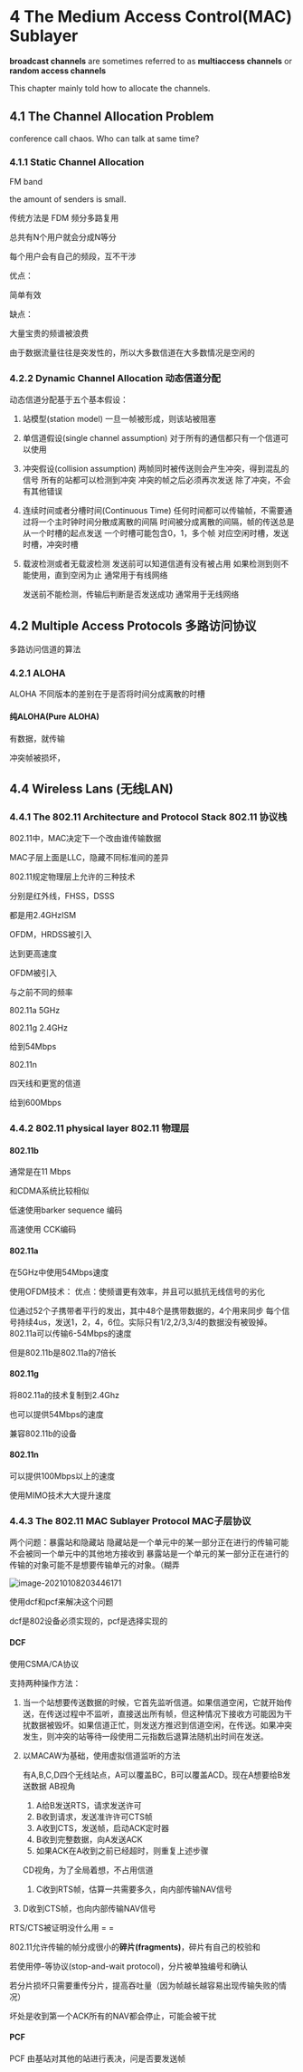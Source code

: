 # 4 The Medium Access Control(MAC) Sublayer

**broadcast channels** are sometimes referred to as **multiaccess channels** or **random access channels**

This chapter mainly told how to allocate the channels.

## 4.1 The Channel Allocation Problem

conference call chaos. Who can talk at same time?

### 4.1.1 Static Channel Allocation

FM band

the amount of senders is small.

传统方法是 FDM 频分多路复用

总共有N个用户就会分成N等分

每个用户会有自己的频段，互不干涉

优点：

简单有效

缺点：

大量宝贵的频谱被浪费

由于数据流量往往是突发性的，所以大多数信道在大多数情况是空闲的

### 4.2.2 Dynamic Channel Allocation 动态信道分配

动态信道分配基于五个基本假设：

1. 站模型(station model)
   一旦一帧被形成，则该站被阻塞

2. 单信道假设(single channel assumption)
   对于所有的通信都只有一个信道可以使用

3. 冲突假设(collision assumption)
   两帧同时被传送则会产生冲突，得到混乱的信号
   所有的站都可以检测到冲突
   冲突的帧之后必须再次发送
   除了冲突，不会有其他错误

4. 连续时间或者分槽时间(Continuous Time)
   任何时间都可以传输帧，不需要通过将一个主时钟时间分散成离散的间隔
   时间被分成离散的间隔，帧的传送总是从一个时槽的起点发送
   一个时槽可能包含0，1，多个帧
   对应空闲时槽，发送时槽，冲突时槽

5. 载波检测或者无载波检测
   发送前可以知道信道有没有被占用
   如果检测到则不能使用，直到空闲为止 通常用于有线网络

   发送前不能检测，传输后判断是否发送成功 通常用于无线网络

   

## 4.2 Multiple Access Protocols 多路访问协议

多路访问信道的算法

### 4.2.1 ALOHA

ALOHA 不同版本的差别在于是否将时间分成离散的时槽

#### 纯ALOHA(Pure ALOHA)

有数据，就传输

冲突帧被损坏，

## 4.4 Wireless Lans (无线LAN)

### 4.4.1 The 802.11 Architecture and Protocol Stack 802.11 协议栈

802.11中，MAC决定下一个改由谁传输数据

MAC子层上面是LLC，隐藏不同标准间的差异

802.11规定物理层上允许的三种技术

分别是红外线，FHSS，DSSS

都是用2.4GHzISM

OFDM，HRDSS被引入

达到更高速度

OFDM被引入

与之前不同的频率

802.11a 5GHz

802.11g 2.4GHz

给到54Mbps

802.11n 

四天线和更宽的信道

给到600Mbps

### 4.4.2 802.11 physical layer 802.11 物理层

#### 802.11b

通常是在11 Mbps

和CDMA系统比较相似

低速使用barker sequence 编码

高速使用 CCK编码

#### 802.11a

在5GHz中使用54Mbps速度

使用OFDM技术：
优点：使频谱更有效率，并且可以抵抗无线信号的劣化

位通过52个子携带者平行的发出，其中48个是携带数据的，4个用来同步
每个信号持续4us，发送1，2，4，6位。实际只有1/2,2/3,3/4的数据没有被毁掉。
802.11a可以传输6-54Mbps的速度

但是802.11b是802.11a的7倍长

#### 802.11g

将802.11a的技术复制到2.4Ghz

也可以提供54Mbps的速度

兼容802.11b的设备

#### 802.11n

可以提供100Mbps以上的速度

使用MIMO技术大大提升速度

### 4.4.3 The 802.11 MAC Sublayer Protocol MAC子层协议

两个问题：暴露站和隐藏站
隐藏站是一个单元中的某一部分正在进行的传输可能不会被同一个单元中的其他地方接收到
暴露站是一个单元的某一部分正在进行的传输的对象可能不是想要传输单元的对象。（糊弄

![image-20210108203446171](The%20Medium%20Access%20Control%20Sublayer.assets/image-20210108203446171.png)

使用dcf和pcf来解决这个问题

dcf是802设备必须实现的，pcf是选择实现的

#### DCF

使用CSMA/CA协议

支持两种操作方法：

1. 当一个站想要传送数据的时候，它首先监听信道。如果信道空闲，它就开始传送，在传送过程中不监听，直接送出所有帧，但这种情况下接收方可能因为干扰数据被毁坏。如果信道正忙，则发送方推迟到信道空闲，在传送。如果冲突发生，则冲突的站等待一段使用二元指数后退算法随机出时间在发送。

2. 以MACAW为基础，使用虚拟信道监听的方法

   有A,B,C,D四个无线站点，A可以覆盖BC，B可以覆盖ACD。现在A想要给B发送数据
   AB视角

   1. A给B发送RTS，请求发送许可
   2. B收到请求，发送准许许可CTS帧
   3. A收到CTS，发送帧，启动ACK定时器
   4. B收到完整数据，向A发送ACK
   5. 如果ACK在A收到之前已经超时，则重复上述步骤

   CD视角，为了全局着想，不占用信道

   1. C收到RTS帧，估算一共需要多久，向内部传输NAV信号
2. D收到CTS帧，也向内部传输NAV信号
   

RTS/CTS被证明没什么用 = =

802.11允许传输的帧分成很小的**碎片(fragments)**，碎片有自己的校验和

若使用停-等协议(stop-and-wait protocol)，分片被单独编号和确认

若分片损坏只需要重传分片，提高吞吐量（因为帧越长越容易出现传输失败的情况）

坏处是收到第一个ACK所有的NAV都会停止，可能会被干扰

#### PCF

PCF 由基站对其他的站进行表决，问是否要发送帧